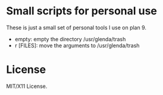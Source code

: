 Small scripts for personal use
==============================

These is just a small set of personal tools
I use on plan 9.

* empty: empty the directory /usr/glenda/trash
* r [FILES]: move the arguments to /usr/glenda/trash

License
=======

MIT/X11 License.
